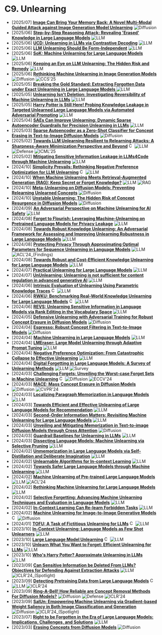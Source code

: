 # C9. Unlearning
- [2025/07] **[Image Can Bring Your Memory Back: A Novel Multi-Modal Guided Attack against Image Generation Model Unlearning](https://arxiv.org/abs/2507.07139)** ![Diffusion](https://img.shields.io/badge/Diffusion-a99cf4)
- [2025/06] **[Step-by-Step Reasoning Attack: Revealing 'Erased' Knowledge in Large Language Models](https://arxiv.org/abs/2506.17279)** ![LLM](https://img.shields.io/badge/LLM-589cf4)
- [2025/06] **[UCD: Unlearning in LLMs via Contrastive Decoding](https://arxiv.org/abs/2506.12097)** ![LLM](https://img.shields.io/badge/LLM-589cf4)
- [2025/06] **[LLM Unlearning Should Be Form-Independent](https://arxiv.org/abs/2506.07795)** ![LLM](https://img.shields.io/badge/LLM-589cf4)
- [2025/06] **[SoK: Machine Unlearning for Large Language Models](https://arxiv.org/abs/2506.09227)** ![LLM](https://img.shields.io/badge/LLM-589cf4)
- [2025/06] **[Keeping an Eye on LLM Unlearning: The Hidden Risk and Remedy](https://arxiv.org/abs/2506.00359)** ![LLM](https://img.shields.io/badge/LLM-589cf4)
- [2025/06] **[Rethinking Machine Unlearning in Image Generation Models](https://arxiv.org/abs/2506.02761)** ![Diffusion](https://img.shields.io/badge/Diffusion-a99cf4) ![CCS'25](https://img.shields.io/badge/CCS'25-f1b800)
- [2025/05] **[Breaking the Gold Standard: Extracting Forgotten Data under Exact Unlearning in Large Language Models ](https://arxiv.org/abs/2505.24379)** ![LLM](https://img.shields.io/badge/LLM-589cf4)
- [2025/05] **[Unlearning Isn't Deletion: Investigating Reversibility of Machine Unlearning in LLMs](https://arxiv.org/abs/2505.16831)** ![LLM](https://img.shields.io/badge/LLM-589cf4)
- [2025/05] **[Harry Potter is Still Here! Probing Knowledge Leakage in Targeted Unlearned Large Language Models via Automated Adversarial Prompting](https://arxiv.org/abs/2505.17160)** ![LLM](https://img.shields.io/badge/LLM-589cf4)
- [2025/04] **[SAEs Can Improve Unlearning: Dynamic Sparse Autoencoder Guardrails for Precision Unlearning in LLMs](https://arxiv.org/abs/2504.08192)** ![LLM](https://img.shields.io/badge/LLM-589cf4)
- [2025/03] **[Sparse Autoencoder as a Zero-Shot Classifier for Concept Erasing in Text-to-Image Diffusion Models](https://arxiv.org/abs/2503.09446)** ![Diffusion](https://img.shields.io/badge/Diffusion-a99cf4)
- [2025/02] **[Towards LLM Unlearning Resilient to Relearning Attacks: A Sharpness-Aware Minimization Perspective and Beyond](https://arxiv.org/abs/2502.05374)** [<img src="https://github.com/FortAwesome/Font-Awesome/blob/6.x/svgs/brands/github.svg" alt="Code" width="15" height="15">](https://github.com/OPTML-Group/Unlearn-Smooth) ![LLM](https://img.shields.io/badge/LLM-589cf4) ![Defense](https://img.shields.io/badge/Defense-87b800) ![ICML'25](https://img.shields.io/badge/ICML'25-f1b800)
- [2025/02] **[Mitigating Sensitive Information Leakage in LLMs4Code through Machine Unlearning](https://arxiv.org/abs/2502.05739)** ![LLM](https://img.shields.io/badge/LLM-589cf4)
- [2024/10] **[Simplicity Prevails: Rethinking Negative Preference Optimization for LLM Unlearning](https://arxiv.org/abs/2410.07163)** [<img src="https://github.com/FortAwesome/Font-Awesome/blob/6.x/svgs/brands/github.svg" alt="Code" width="15" height="15">](https://github.com/OPTML-Group/Unlearn-Simple) ![LLM](https://img.shields.io/badge/LLM-589cf4)
- [2024/10] **[When Machine Unlearning Meets Retrieval-Augmented Generation (RAG): Keep Secret or Forget Knowledge?](https://arxiv.org/abs/2410.15267)** ![LLM](https://img.shields.io/badge/LLM-589cf4) ![RAG](https://img.shields.io/badge/RAG-87b800)
- [2024/10] **[Meta-Unlearning on Diffusion Models: Preventing Relearning Unlearned Concepts](https://arxiv.org/abs/2410.12777)** ![Diffusion](https://img.shields.io/badge/Diffusion-a99cf4)
- [2024/10] **[Unstable Unlearning: The Hidden Risk of Concept Resurgence in Diffusion Models](https://arxiv.org/abs/2410.08074)** ![Diffusion](https://img.shields.io/badge/Diffusion-a99cf4)
- [2024/09] **[An Adversarial Perspective on Machine Unlearning for AI Safety](https://arxiv.org/abs/2409.18025)** ![LLM](https://img.shields.io/badge/LLM-589cf4)
- [2024/08] **[Forget to Flourish: Leveraging Machine-Unlearning on Pretrained Language Models for Privacy Leakage](https://arxiv.org/abs/2408.17354)** ![LLM](https://img.shields.io/badge/LLM-589cf4)
- [2024/08] **[Towards Robust Knowledge Unlearning: An Adversarial Framework for Assessing and Improving Unlearning Robustness in Large Language Models](https://arxiv.org/abs/2408.10682)** ![LLM](https://img.shields.io/badge/LLM-589cf4)
- [2024/08] **[Protecting Privacy Through Approximating Optimal Parameters for Sequence Unlearning in Language Models](https://aclanthology.org/2024.findings-acl.936/)** ![LLM](https://img.shields.io/badge/LLM-589cf4) ![ACL'24_(Findings)](https://img.shields.io/badge/ACL'24_(Findings)-f1b800)
- [2024/08] **[Towards Robust and Cost-Efficient Knowledge Unlearning for Large Language Models](https://arxiv.org/abs/2408.06621)** ![LLM](https://img.shields.io/badge/LLM-589cf4)
- [2024/07] **[Practical Unlearning for Large Language Models](https://arxiv.org/abs/2407.10223)** ![LLM](https://img.shields.io/badge/LLM-589cf4)
- [2024/07] **[UnUnlearning: Unlearning is not sufficient for content regulation in advanced generative AI](https://arxiv.org/abs/2407.00106)** ![LLM](https://img.shields.io/badge/LLM-589cf4)
- [2024/06] **[Intrinsic Evaluation of Unlearning Using Parametric Knowledge Traces](https://arxiv.org/abs/2406.11614)** [<img src="https://github.com/FortAwesome/Font-Awesome/blob/6.x/svgs/brands/github.svg" alt="Code" width="15" height="15">](https://github.com/yihuaihong/ConceptVectors) ![LLM](https://img.shields.io/badge/LLM-589cf4)
- [2024/06] **[RWKU: Benchmarking Real-World Knowledge Unlearning for Large Language Models](https://arxiv.org/abs/2406.10890)** [<img src="https://github.com/FortAwesome/Font-Awesome/blob/6.x/svgs/brands/github.svg" alt="Code" width="15" height="15">](https://rwku-bench.github.io/) ![LLM](https://img.shields.io/badge/LLM-589cf4)
- [2024/06] **[REVS: Unlearning Sensitive Information in Language Models via Rank Editing in the Vocabulary Space](https://arxiv.org/abs/2406.09325)** ![LLM](https://img.shields.io/badge/LLM-589cf4)
- [2024/05] **[Defensive Unlearning with Adversarial Training for Robust Concept Erasure in Diffusion Models](https://arxiv.org/abs/2405.15234)** ![Diffusion](https://img.shields.io/badge/Diffusion-a99cf4)
- [2024/04] **[Espresso: Robust Concept Filtering in Text-to-Image Models](https://arxiv.org/abs/2404.19227)** ![Diffusion](https://img.shields.io/badge/Diffusion-a99cf4)
- [2024/04] **[Machine Unlearning in Large Language Models](https://arxiv.org/abs/2404.16841)** ![LLM](https://img.shields.io/badge/LLM-589cf4)
- [2024/04] **[LMEraser: Large Model Unlearning through Adaptive Prompt Tuning](https://arxiv.org/abs/2404.11056)** ![LLM](https://img.shields.io/badge/LLM-589cf4)
- [2024/04] **[Negative Preference Optimization: From Catastrophic Collapse to Effective Unlearning](https://arxiv.org/abs/2404.05868)** ![LLM](https://img.shields.io/badge/LLM-589cf4)
- [2024/04] **[Digital Forgetting in Large Language Models: A Survey of Unlearning Methods](https://arxiv.org/abs/2404.02062)** ![LLM](https://img.shields.io/badge/LLM-589cf4) ![Survey](https://img.shields.io/badge/Survey-87b800)
- [2024/03] **[Challenging Forgets: Unveiling the Worst-case Forget Sets in Machine Unlearning](https://arxiv.org/abs/2403.07362)** [<img src="https://github.com/FortAwesome/Font-Awesome/blob/6.x/svgs/brands/github.svg" alt="Code" width="15" height="15">](https://github.com/OPTML-Group/Unlearn-WorstCase) ![Diffusion](https://img.shields.io/badge/Diffusion-a99cf4) ![ECCV'24](https://img.shields.io/badge/ECCV'24-f1b800)
- [2024/03] **[MACE: Mass Concept Erasure in Diffusion Models](https://arxiv.org/abs/2403.06135)** ![Diffusion](https://img.shields.io/badge/Diffusion-a99cf4) ![CVPR'24](https://img.shields.io/badge/CVPR'24-f1b800)
- [2024/03] **[Localizing Paragraph Memorization in Language Models](https://arxiv.org/abs/2403.19851)** ![LLM](https://img.shields.io/badge/LLM-589cf4)
- [2024/03] **[Towards Efficient and Effective Unlearning of Large Language Models for Recommendation](https://arxiv.org/abs/2403.03536)** ![LLM](https://img.shields.io/badge/LLM-589cf4)
- [2024/03] **[Second-Order Information Matters: Revisiting Machine Unlearning for Large Language Models](https://arxiv.org/abs/2403.10557)** ![LLM](https://img.shields.io/badge/LLM-589cf4)
- [2024/03] **[Unveiling and Mitigating Memorization in Text-to-image Diffusion Models through Cross Attention](https://arxiv.org/abs/2403.11052)** ![Diffusion](https://img.shields.io/badge/Diffusion-a99cf4)
- [2024/03] **[Guardrail Baselines for Unlearning in LLMs](https://arxiv.org/abs/2403.03329)** ![LLM](https://img.shields.io/badge/LLM-589cf4)
- [2024/03] **[Dissecting Language Models: Machine Unlearning via Selective Pruning](https://arxiv.org/abs/2403.01267)** ![LLM](https://img.shields.io/badge/LLM-589cf4)
- [2024/02] **[Unmemorization in Large Language Models via Self-Distillation and Deliberate Imagination](https://arxiv.org/abs/2402.10052)** ![LLM](https://img.shields.io/badge/LLM-589cf4)
- [2024/02] **[Unlearnable Algorithms for In-context Learning](https://arxiv.org/abs/2402.00751)** ![LLM](https://img.shields.io/badge/LLM-589cf4)
- [2024/02] **[Towards Safer Large Language Models through Machine Unlearning](https://arxiv.org/abs/2402.10058)** ![LLM](https://img.shields.io/badge/LLM-589cf4)
- [2024/02] **[Machine Unlearning of Pre-trained Large Language Models](https://arxiv.org/abs/2402.15159)** ![LLM](https://img.shields.io/badge/LLM-589cf4) ![ACL'24](https://img.shields.io/badge/ACL'24-f1b800)
- [2024/02] **[Rethinking Machine Unlearning for Large Language Models ](https://arxiv.org/abs/2402.08787)** ![LLM](https://img.shields.io/badge/LLM-589cf4)
- [2024/02] **[Selective Forgetting: Advancing Machine Unlearning Techniques and Evaluation in Language Models](https://arxiv.org/abs/2402.05813)** ![LLM](https://img.shields.io/badge/LLM-589cf4)
- [2024/02] **[In-Context Learning Can Re-learn Forbidden Tasks](https://arxiv.org/abs/2402.05723)** ![LLM](https://img.shields.io/badge/LLM-589cf4)
- [2024/02] **[Machine Unlearning for Image-to-Image Generative Models](https://arxiv.org/abs/2402.00351)** [<img src="https://github.com/FortAwesome/Font-Awesome/blob/6.x/svgs/brands/github.svg" alt="Code" width="15" height="15">](https://github.com/jpmorganchase/l2l-generator-unlearning) ![Diffusion](https://img.shields.io/badge/Diffusion-a99cf4)
- [2024/01] **[TOFU: A Task of Fictitious Unlearning for LLMs](https://arxiv.org/abs/2401.06121)** [<img src="https://github.com/FortAwesome/Font-Awesome/blob/6.x/svgs/brands/github.svg" alt="Code" width="15" height="15">](https://locuslab.github.io/tofu/) ![LLM](https://img.shields.io/badge/LLM-589cf4)
- [2023/10] **[In-Context Unlearning: Language Models as Few Shot Unlearners](https://arxiv.org/abs/2310.07579)** ![LLM](https://img.shields.io/badge/LLM-589cf4)
- [2023/10] **[Large Language Model Unlearning](https://arxiv.org/abs/2310.10683)** [<img src="https://github.com/FortAwesome/Font-Awesome/blob/6.x/svgs/brands/github.svg" alt="Code" width="15" height="15">](https://github.com/kevinyaobytedance/llm_unlearn) ![LLM](https://img.shields.io/badge/LLM-589cf4)
- [2023/10] **[Unlearn What You Want to Forget: Efficient Unlearning for LLMs](https://arxiv.org/abs/2310.20150)** ![LLM](https://img.shields.io/badge/LLM-589cf4)
- [2023/10] **[Who's Harry Potter? Approximate Unlearning in LLMs](https://arxiv.org/abs/2310.02238?s=08)** ![LLM](https://img.shields.io/badge/LLM-589cf4)
- [2023/09] **[Can Sensitive Information be Deleted From LLMs? Objectives for Defending Against Extraction Attacks](https://openreview.net/forum?id=7erlRDoaV8)** ![LLM](https://img.shields.io/badge/LLM-589cf4) ![ICLR'24_(Spotlight)](https://img.shields.io/badge/ICLR'24_(Spotlight)-f1b800)
- [2023/09] **[Detecting Pretraining Data from Large Language Models](https://openreview.net/forum?id=zWqr3MQuNs)** [<img src="https://github.com/FortAwesome/Font-Awesome/blob/6.x/svgs/brands/github.svg" alt="Code" width="15" height="15">](https://swj0419.github.io/detect-pretrain.github.io/) ![LLM](https://img.shields.io/badge/LLM-589cf4) ![ICLR'24](https://img.shields.io/badge/ICLR'24-f1b800)
- [2023/09] **[Ring-A-Bell! How Reliable are Concept Removal Methods For Diffusion Models?](https://openreview.net/forum?id=lm7MRcsFiS)** ![Diffusion](https://img.shields.io/badge/Diffusion-a99cf4) ![Defense](https://img.shields.io/badge/Defense-87b800) ![ICLR'24](https://img.shields.io/badge/ICLR'24-f1b800)
- [2023/09] **[SalUn: Empowering Machine Unlearning via Gradient-based Weight Saliency in Both Image Classification and Generation](https://openreview.net/forum?id=gn0mIhQGNM)** ![Diffusion](https://img.shields.io/badge/Diffusion-a99cf4) ![ICLR'24_(Spotlight)](https://img.shields.io/badge/ICLR'24_(Spotlight)-f1b800)
- [2023/07] **[Right to be Forgotten in the Era of Large Language Models: Implications, Challenges, and Solutions](https://arxiv.org/abs/2307.03941)** ![LLM](https://img.shields.io/badge/LLM-589cf4)
- [2023/03] **[Erasing Concepts from Diffusion Models](https://arxiv.org/abs/2303.07345)** ![Diffusion](https://img.shields.io/badge/Diffusion-a99cf4)
